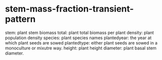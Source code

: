 # stem-mass-fraction-transient-pattern
stem: plant stem biomass
total: plant total biomass per plant
density: plant population density
species: plant species names
plantedyear: the year at which plant seeds are sowed
plantedtype: either plant seeds are sowed in a monoculture or mixutre way.
height: plant height
diameter: plant basal stem diameter.

